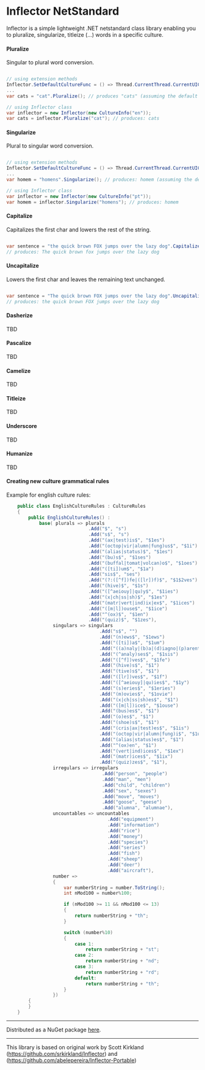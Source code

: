 # Inflector NetStandard

Inflector is a simple lightweight .NET netstandard class library enabling you to pluralize, singularize, 
titleize (...) words in a specific culture.

#### Pluralize

Singular to plural word conversion.

```csharp

// using extension methods
Inflector.SetDefaultCultureFunc = () => Thread.CurrentThread.CurrentUICulture; // must be setled before using extension methods
...
var cats = "cat".Pluralize(); // produces "cats" (assuming the default culture setled early is english)

// using Inflector class
var inflector = new Inflector(new CultureInfo("en"));
var cats = inflector.Pluralize("cat"); // produces: cats

```

#### Singularize 

Plural to singular word conversion.

```csharp

// using extension methods
Inflector.SetDefaultCultureFunc = () => Thread.CurrentThread.CurrentUICulture; // must be setled before using extension methods
...
var homem = "homens".Singularize(); // produces: homem (assuming the default culture setled early is portuguese)

// using Inflector class
var inflector = new Inflector(new CultureInfo("pt"));
var homem = inflector.Singularize("homens"); // produces: homem

```

#### Capitalize 

Capitalizes the first char and lowers the rest of the string.

```csharp

var sentence = "the quick brown FOX jumps over the lazy dog".Capitalize();
// produces: The quick brown fox jumps over the lazy dog

```

#### Uncapitalize 

Lowers the first char and leaves the remaining text unchanged.

```csharp

var sentence = "The quick brown FOX jumps over the lazy dog".Uncapitalize();
// produces: the quick brown FOX jumps over the lazy dog

```

#### Dasherize 

TBD

#### Pascalize

TBD

#### Camelize 

TBD

#### Titleize 

TBD

#### Underscore 

TBD

#### Humanize 

TBD


#### Creating new culture grammatical rules 

Example for english culture rules:

```csharp
    public class EnglishCultureRules : CultureRules
    {
        public EnglishCultureRules() :
            base( plurals => plurals
                              .Add("$", "s")
                              .Add("s$", "s")
                              .Add("(ax|test)is$", "$1es")
                              .Add("(octop|vir|alumn|fung)us$", "$1i")
                              .Add("(alias|status)$", "$1es")
                              .Add("(bu)s$", "$1ses")
                              .Add("(buffal|tomat|volcan)o$", "$1oes")
                              .Add("([ti])um$", "$1a")
                              .Add("sis$", "ses")
                              .Add("(?:([^f])fe|([lr])f)$", "$1$2ves")
                              .Add("(hive)$", "$1s")
                              .Add("([^aeiouy]|qu)y$", "$1ies")
                              .Add("(x|ch|ss|sh)$", "$1es")
                              .Add("(matr|vert|ind)ix|ex$", "$1ices")
                              .Add("([m|l])ouse$", "$1ice")
                              .Add("^(ox)$", "$1en")
                              .Add("(quiz)$", "$1zes"),
                 singulars => singulars
                                  .Add("s$", "")
                                  .Add("(n)ews$", "$1ews")
                                  .Add("([ti])a$", "$1um")
                                  .Add("((a)naly|(b)a|(d)iagno|(p)arenthe|(p)rogno|(s)ynop|(t)he)ses$", "$1$2sis")
                                  .Add("(^analy)ses$", "$1sis")
                                  .Add("([^f])ves$", "$1fe")
                                  .Add("(hive)s$", "$1")
                                  .Add("(tive)s$", "$1")
                                  .Add("([lr])ves$", "$1f")
                                  .Add("([^aeiouy]|qu)ies$", "$1y")
                                  .Add("(s)eries$", "$1eries")
                                  .Add("(m)ovies$", "$1ovie")
                                  .Add("(x|ch|ss|sh)es$", "$1")
                                  .Add("([m|l])ice$", "$1ouse")
                                  .Add("(bus)es$", "$1")
                                  .Add("(o)es$", "$1")
                                  .Add("(shoe)s$", "$1")
                                  .Add("(cris|ax|test)es$", "$1is")
                                  .Add("(octop|vir|alumn|fung)i$", "$1us")
                                  .Add("(alias|status)es$", "$1")
                                  .Add("^(ox)en", "$1")
                                  .Add("(vert|ind)ices$", "$1ex")
                                  .Add("(matr)ices$", "$1ix")
                                  .Add("(quiz)zes$", "$1"),
                 irregulars => irregulars
                                   .Add("person", "people")
                                   .Add("man", "men")
                                   .Add("child", "children")
                                   .Add("sex", "sexes")
                                   .Add("move", "moves")
                                   .Add("goose", "geese")
                                   .Add("alumna", "alumnae"),
                 uncountables => uncountables
                                     .Add("equipment")
                                     .Add("information")
                                     .Add("rice")
                                     .Add("money")
                                     .Add("species")
                                     .Add("series")
                                     .Add("fish")
                                     .Add("sheep")
                                     .Add("deer")
                                     .Add("aircraft"),
                 number =>
                 {
                     var numberString = number.ToString();
                     int nMod100 = number%100;

                     if (nMod100 >= 11 && nMod100 <= 13)
                     {
                         return numberString + "th";
                     }

                     switch (number%10)
                     {
                         case 1:
                             return numberString + "st";
                         case 2:
                             return numberString + "nd";
                         case 3:
                             return numberString + "rd";
                         default:
                             return numberString + "th";
                     }
                 })
        {
        }
    }

```


---
Distributed as a NuGet package [here](https://www.nuget.org/packages/Inflector.Portable).


---
This library is based on original work by Scott Kirkland (https://github.com/srkirkland/Inflector) and (https://github.com/abelepereira/Inflector-Portable)
